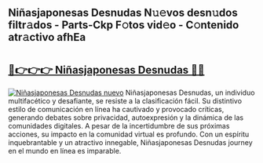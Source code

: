## Niñasjaponesas Desnudas N𝚞𝚎vos desn𝚞dos filtr𝚊dos - Parts-Ckp F𝚘tos vid𝚎o - C𝚘ntenido atr𝚊ctivo afhEa

# <h2><a href="http://mb5pdsd.tromn.icu/?c=Ni%c3%b1asjaponesas+Desnudas">🔗👉👉👉 Niñasjaponesas Desnudas 🔗🔗</a></h2>

[![Niñasjaponesas Desnudas nuevo](https://i.imgur.com/pEAQMta.gif)](http://mb5pdsd.tromn.icu/?c=Ni%c3%b1asjaponesas+Desnudas)
Niñasjaponesas Desnudas, un individuo multifacético y desafiante, se resiste a la clasificación fácil. Su distintivo estilo de comunicación en línea ha cautivado y provocado críticas, generando debates sobre privacidad, autoexpresión y la dinámica de las comunidades digitales. A pesar de la incertidumbre de sus próximas acciones, su impacto en la comunidad virtual es profundo. Con un espíritu inquebrantable y un atractivo innegable, Niñasjaponesas Desnudas journey en el mundo en línea es imparable.
